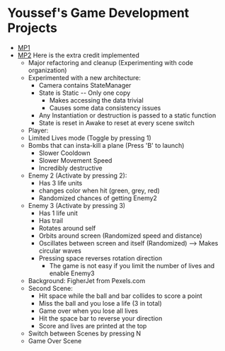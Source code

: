 # Youssef's Game Development Projects

- [MP1](MP1/)
- [MP2](MP2/) Here is the extra credit implemented
  -  Major refactoring and cleanup (Experimenting with code organization)
  -  Experimented with a new architecture:
     -  Camera contains StateManager
     -  State is Static -- Only one copy
        -  Makes accessing the data trivial
        -  Causes some data consistency issues
     -  Any Instantiation or destruction is passed to a static function
     -  State is reset in Awake to reset at every scene switch
  -  Player:
    - Limited Lives mode (Toggle by pressing 1)
    - Bombs that can insta-kill a plane (Press 'B' to launch)
      - Slower Cooldown
      - Slower Movement Speed
      - Incredibly destructive
  - Enemy 2 (Activate by pressing 2):
    - Has 3 life units
    - changes color when hit (green, grey, red)
    - Randomized chances of getting Enemy2
  - Enemy 3 (Activate by pressing 3)
    - Has 1 life unit
    - Has trail
    - Rotates around self
    - Orbits around screen (Randomized speed and distance)
    - Oscillates between screen and itself (Randomized) --> Makes circular waves
    - Pressing space reverses rotation direction
      - The game is not easy if you limit the number of lives and enable Enemy3
  - Background: FigherJet from Pexels.com
  - Second Scene:
    - Hit space while the ball and bar collides to score a point
    - Miss the ball and you lose a life (3 in total)
    - Game over when you lose all lives
    - Hit the space bar to reverse your direction
    - Score and lives are printed at the top
  - Switch between Scenes by pressing N
  - Game Over Scene
